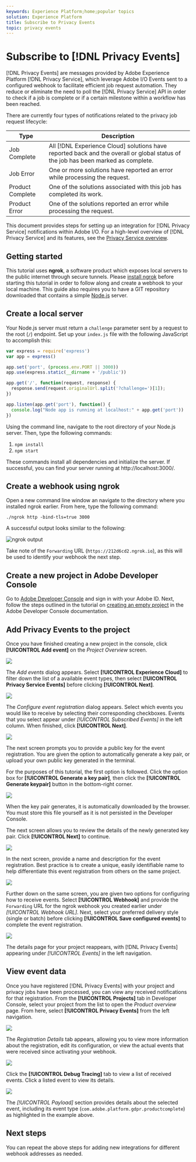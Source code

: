 ```yaml
---
keywords: Experience Platform;home;popular topics
solution: Experience Platform
title: Subscribe to Privacy Events
topic: privacy events
---
```


# Subscribe to [!DNL Privacy Events]

[!DNL Privacy Events] are messages provided by Adobe Experience Platform [!DNL Privacy Service], which leverage Adobe I/O Events sent to a configured webhook to facilitate efficient job request automation. They reduce or eliminate the need to poll the [!DNL Privacy Service] API in order to check if a job is complete or if a certain milestone within a workflow has been reached.

There are currently four types of notifications related to the privacy job request lifecycle:

Type | Description
--- | ---
Job Complete | All [!DNL Experience Cloud] solutions have reported back and the overall or global status of the job has been marked as complete.
Job Error | One or more solutions have reported an error while processing the request.
Product Complete | One of the solutions associated with this job has completed its work.
Product Error | One of the solutions reported an error while processing the request.

This document provides steps for setting up an integration for [!DNL Privacy Service] notifications within Adobe I/O. For a high-level overview of [!DNL Privacy Service] and its features, see the [Privacy Service overview](home.md).

## Getting started

This tutorial uses **ngrok**, a software product which exposes local servers to the public internet through secure tunnels. Please [install ngrok](https://ngrok.com/download) before starting this tutorial in order to follow along and create a webhook to your local machine. This guide also requires you to have a GIT repository downloaded that contains a simple [Node.js](https://nodejs.org/) server.

## Create a local server

Your Node.js server must return a `challenge` parameter sent by a request to the root (`/`) endpoint. Set up your `index.js` file with the following JavaScript to accomplish this:

```js
var express = require('express')
var app = express()

app.set('port', (process.env.PORT || 3000))
app.use(express.static(__dirname + '/public'))

app.get('/', function(request, response) {
  response.send(request.originalUrl.split('?challenge=')[1]);
})

app.listen(app.get('port'), function() {
  console.log("Node app is running at localhost:" + app.get('port'))
})
```

Using the command line, navigate to the root directory of your Node.js server. Then, type the following commands:

1. `npm install`
1. `npm start`

These commands install all dependencies and initialize the server. If successful, you can find your server running at http://localhost:3000/.

## Create a webhook using ngrok

Open a new command line window an navigate to the directory where you installed ngrok earlier. From here, type the following command:

```shell
./ngrok http -bind-tls=true 3000
```

A successful output looks similar to the following:

![ngrok output](images/privacy-events/ngrok-output.png)

Take note of the `Forwarding` URL (`https://212d6cd2.ngrok.io`), as this will be used to identify your webhook the next step.

## Create a new project in Adobe Developer Console

Go to [Adobe Developer Console](https://www.adobe.com/go/devs_console_ui) and sign in with your Adobe ID. Next, follow the steps outlined in the tutorial on [creating an empty project](https://www.adobe.io/apis/experienceplatform/console/docs.html#!AdobeDocs/adobeio-console/master/projects-empty.md) in the Adobe Developer Console documentation.

## Add Privacy Events to the project

Once you have finished creating a new project in the console, click **[!UICONTROL Add event]** on the _Project Overview_ screen.

![](./images/privacy-events/add-event-button.png)

The _Add events_ dialog appears. Select **[!UICONTROL Experience Cloud]** to filter down the list of a available event types, then select **[!UICONTROL Privacy Service Events]** before clicking **[!UICONTROL Next]**.

![](./images/privacy-events/add-privacy-events.png)

The _Configure event registration_ dialog appears. Select which events you would like to receive by selecting their corresponding checkboxes. Events that you select appear under _[!UICONTROL Subscribed Events]_ in the left column. When finished, click **[!UICONTROL Next]**.

![](./images/privacy-events/choose-subscriptions.png)

The next screen prompts you to provide a public key for the event registration. You are given the option to automatically generate a key pair, or upload your own public key generated in the terminal.

For the purposes of this tutorial, the first option is followed. Click the option box for **[!UICONTROL Generate a key pair]**, then click the **[!UICONTROL Generate keypair]** button in the bottom-right corner.

![](./images/privacy-events/generate-key-value.png)

When the key pair generates, it is automatically downloaded by the browser. You must store this file yourself as it is not persisted in the Developer Console.

The next screen allows you to review the details of the newly generated key pair. Click **[!UICONTROL Next]** to continue.

![](./images/privacy-events/keypair-generated.png)

In the next screen, provide a name and description for the event registration. Best practice is to create a unique, easily identifiable name to help differentiate this event registration from others on the same project.

![](./images/privacy-events/event-details.png)

Further down on the same screen, you are given two options for configuring how to receive events. Select **[!UICONTROL Webhook]** and provide the `Forwarding` URL for the ngrok webhook you created earlier under _[!UICONTROL Webhook URL]_. Next, select your preferred delivery style (single or batch) before clicking **[!UICONTROL Save configured events]** to complete the event registration.

![](./images/privacy-events/webhook-details.png)

The details page for your project reappears, with [!DNL Privacy Events] appearing under _[!UICONTROL Events]_ in the left navigation.

## View event data

Once you have registered [!DNL Privacy Events] with your project and privacy jobs have been processed, you can view any received notifications for that registration. From the **[!UICONTROL Projects]** tab in Developer Console, select your project from the list to open the _Product overview_ page. From here, select **[!UICONTROL Privacy Events]** from the left navigation.

![](./images/privacy-events/events-left-nav.png)

The _Registration Details_ tab appears, allowing you to view more information about the registration, edit its configuration, or view the actual events that were received since activating your webhook. 

![](./images/privacy-events/registration-details.png)

Click the **[!UICONTROL Debug Tracing]** tab to view a list of received events. Click a listed event to view its details.

![](images/privacy-events/debug-tracing.png)

The _[!UICONTROL Payload]_ section provides details about the selected event, including its event type (`com.adobe.platform.gdpr.productcomplete`) as highlighted in the example above.

## Next steps

You can repeat the above steps for adding new integrations for different webhook addresses as needed.